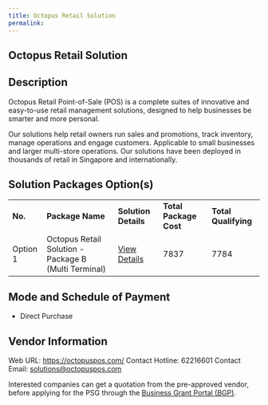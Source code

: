 ```yaml
---
title: Octopus Retail Solution
permalink: 
---
```


## Octopus Retail Solution

## Description

Octopus Retail Point-of-Sale (POS) is a complete suites of innovative and easy-to-use retail management solutions, designed to help businesses be smarter and more personal. 

Our solutions help retail owners run sales and promotions, track inventory, manage operations and engage customers. Applicable to small businesses and larger multi-store operations. Our solutions have been deployed in thousands of retail in Singapore and internationally.

## Solution Packages Option(s)

<table>
<tr>
<td><b>No.</b></td>
<td><b>Package Name</b></td>
<td><b>Solution Details</b></td>
<td><b>Total Package Cost</b></td>
<td><b>Total Qualifying</b></td>
</tr>
<tr>
<td>Option 1</td>
<td>Octopus Retail Solution - Package B (Multi Terminal)</td>
<td><a href='https://www.gobusiness.gov.sg/images/psg/Desensitised_Octopus_Retail_20200548_Annex_3_Part_2.pdf'>View Details</a></td>
<td>7837</td>
<td>7784</td>
</tr>
</table>

## Mode and Schedule of Payment

 - Direct Purchase

## Vendor Information

 Web URL: https://octopuspos.com/ 
Contact Hotline: 62216601 
Contact Email: solutions@octopuspos.com 


Interested companies can get a quotation from the pre-approved vendor, before applying for the PSG through the <a href='https://www.businessgrants.gov.sg/'>Business Grant Portal (BGP)</a>.
